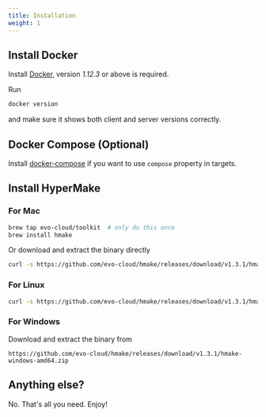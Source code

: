 ```yaml
---
title: Installation
weight: 1
---
```

## Install Docker

Install [Docker](https://www.docker.com), version *1.12.3* or above is required.

Run

```sh
docker version
```

and make sure it shows both client and server versions correctly.

## Docker Compose (Optional)

Install [docker-compose](https://docs.docker.com/compose/install/) if you want to
use `compose` property in targets.

## Install HyperMake

### For Mac

```sh
brew tap evo-cloud/toolkit  # only do this once
brew install hmake
```

Or download and extract the binary directly

```sh
curl -s https://github.com/evo-cloud/hmake/releases/download/v1.3.1/hmake-darwin-amd64.tar.gz | sudo tar -C /usr/local/bin -zx
```

### For Linux

```sh
curl -s https://github.com/evo-cloud/hmake/releases/download/v1.3.1/hmake-linux-amd64.tar.gz | sudo tar -C /usr/local/bin -zx
```

### For Windows

Download and extract the binary from

```text
https://github.com/evo-cloud/hmake/releases/download/v1.3.1/hmake-windows-amd64.zip
```

## Anything else?

No. That's all you need. Enjoy!
